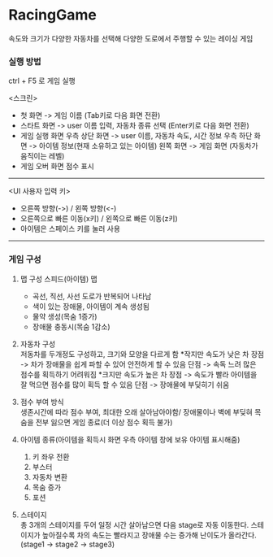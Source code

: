 # RacingGame

속도와 크기가 다양한 자동차를 선택해 다양한 도로에서 주행할 수 있는 레이싱 게임

### 실행 방법
ctrl + F5 로 게임 실행

<스크린> 
* 첫 화면 -> 게임 이름 (Tab키로 다음 화면 전환)
* 스타트 화면 -> user 이름 입력, 자동차 종류 선택 (Enter키로 다음 화면 전환)
* 게임 실행 화면
      우측 상단 화면 -> user 이름, 자동차 속도, 시간 정보
      우측 하단 화면 -> 아이템 정보(현재 소유하고 있는 아이템)
      왼쪽 화면 -> 게임 화면 (자동차가 움직이는 레벨)
* 게임 오버 화면
      점수 표시
---

<UI 사용자 입력 키>
* 오른쪽 방향(->) / 왼쪽 방향(<-)
* 오른쪽으로 빠른 이동(x키) / 왼쪽으로 빠른 이동(z키)
* 아이템은 스페이스 키를 눌러 사용

---

### 게임 구성
1. 맵 구성
   스피드(아이템) 맵
   - 곡선, 직선, 사선 도로가 반복되어 나타남
   - 색이 있는 장애물, 아이템이 계속 생성됨
   - 물약 생성(목숨 1증가)
   - 장애물 충동시(목숨 1감소)


2. 자동차 구성   
   저동차를 두개정도 구성하고, 크기와 모양을 다르게 함
   *작지만 속도가 낮은 차
     장점 -> 차가 장애물을 쉽게 파할 수 있어 안전하게 할 수 있음
     단점 -> 속독 느려 많은 점수를 획득하기 어려워짐
   *크지만 속도가 높은 차
     장점 -> 속도가 빨라 아이템을 잘 먹으면 점수를 많이 획득 할 수 있음
     단점 -> 장애물에 부딪히기 쉬움


3. 점수 부여 방식  
   생존시간에 따라 점수 부여, 최대한 오래 살아남아야함/ 장애물이나 벽에 부딪혀 목숨을 전부 잃으면 게임 종료(더 이상 점수 획득 불가)


4. 아이템 종류(아이템을 획득시 화면 우측 아이템 창에 보유 아이템 표시해줌)
   1. 키 좌우 전환
   2. 부스터
   3. 자동차 변환
   4. 목숨 증가
   5. 포션

5. 스테이지  
   총 3개의 스테이지를 두어 일정 시간 살아남으면 다음 stage로 자동 이동한다. 스테이지가 높아질수록 차의 속도는 빨라지고 장애물 수는 증가해 난이도가 올라간다. 
  (stage1 -> stage2 -> stage3)

